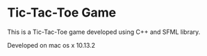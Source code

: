 # Tic-Tac-Toe Game

This is a Tic-Tac-Toe game developed 
using C++ and SFML library.

Developed on mac os x 10.13.2